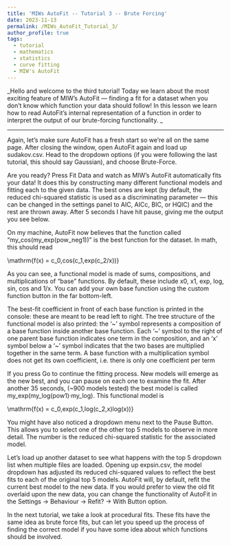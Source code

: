 ```yaml
---
title: 'MIWs AutoFit -- Tutorial 3 -- Brute Forcing'
date: 2023-11-13
permalink: /MIWs_AutoFit_Tutorial_3/
author_profile: true
tags:
  - tutorial
  - mathematics
  - statistics
  - curve fitting
  - MIW's AutoFit
---
```


_Hello and welcome to the third tutorial! Today we learn about the most exciting feature of MIW’s AutoFit — finding a fit for a dataset when you don’t know which function your data should follow! In this lesson we learn how to read AutoFit’s internal representation of a function in order to interpret the output of our brute-forcing functionality.
_

---

Again, let’s make sure AutoFit has a fresh start so we’re all on the same page. After closing the window, open AutoFit again and load up sudakov.csv. Head to the dropdown options (if you were following the last tutorial, this should say Gaussian), and choose Brute-Force.

Are you ready? Press Fit Data and watch as MIW’s AutoFit automatically fits your data! It does this by constructing many different functional models and fitting each to the given data. The best ones are kept (by default, the reduced chi-squared statistic is used as a discriminating parameter — this can be changed in the settings panel to AIC, AICc, BIC, or HQIC) and the rest are thrown away. After 5 seconds I have hit pause, giving me the output you see below.

On my machine, AutoFit now believes that the function called “my_cos(my_exp(pow_neg1))” is the best function for the dataset. In math, this should read

\mathrm{f(x) = c_0\,cos(c_1\,exp(c_2/x))}

As you can see, a functional model is made of sums, compositions, and multiplications of “base” functions. By default, these include x0, x1, exp, log, sin, cos and 1/x. You can add your own base function using the custom function button in the far bottom-left.

The best-fit coefficient in front of each base function is printed in the console: these are meant to be read left to right. The tree structure of the functional model is also printed: the ‘~’ symbol represents a composition of a base function inside another base function. Each ‘~’ symbol to the right of one parent base function indicates one term in the composition, and an ‘x’ symbol below a ‘~’ symbol indicates that the two bases are multiplied together in the same term. A base function with a multiplication symbol does not get its own coefficient, i.e. there is only one coefficient per term

If you press Go to continue the fitting process. New models will emerge as the new best, and you can pause on each one to examine the fit. After another 35 seconds, (~900 models tested) the best model is called my_exp(my_log(pow1)·my_log). This functional model is

\mathrm{f(x) = c_0\,exp(c_1\,log(c_2\,x)log(x))}

You might have also noticed a dropdown menu next to the Pause Button. This allows you to select one of the other top 5 models to observe in more detail. The number is the reduced chi-squared statistic for the associated model.

Let’s load up another dataset to see what happens with the top 5 dropdown list when multiple files are loaded. Opening up expsin.csv, the model dropdown has adjusted its reduced chi-squared values to reflect the best fits to each of the original top 5 models. AutoFit will, by default, refit the current best model to the new data. If you would prefer to view the old fit overlaid upon the new data, you can change the functionality of AutoFit in the Settings -> Behaviour -> Refit? -> With Button option.

In the next tutorial, we take a look at procedural fits. These fits have the same idea as brute force fits, but can let you speed up the process of finding the correct model if you have some idea about which functions should be involved.
